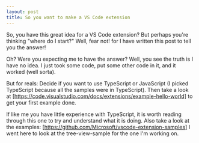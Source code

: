 ```yaml
---
layout: post
title: So you want to make a VS Code extension
---
```


So, you have this great idea for a VS Code extension? But perhaps you're thinking "where do I start?" Well, fear not! for I have written this post to tell you the answer!

Oh? Were you expecting me to have the answer? Well, you see the truth is I have no idea. I just took some code, put some other code in it, and it worked (well sorta).

But for reals: Decide if you want to use TypeScript or JavaScript (I picked TypeScript because all the samples were in TypeScript). Then take a look at [https://code.visualstudio.com/docs/extensions/example-hello-world] to get your first example done.

If like me you have little experience with TypeScript, it is worth reading through this one to try and understand what it is doing. Also take a look at the examples: [https://github.com/Microsoft/vscode-extension-samples] I went here to look at the tree-view-sample for the one I'm working on.
